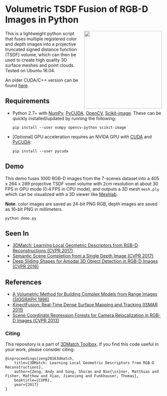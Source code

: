 # Volumetric TSDF Fusion of RGB-D Images in Python

<img src="images/fusion-movie.gif" height=250px align="right"/>

This is a lightweight python script that fuses multiple registered color and depth images into a projective truncated signed distance function (TSDF) volume, which can then be used to create high quality 3D surface meshes and point clouds. Tested on Ubuntu 16.04.

An older CUDA/C++ version can be found [here](https://github.com/andyzeng/tsdf-fusion).

## Requirements

* Python 2.7+ with [NumPy](http://www.numpy.org/), [PyCUDA](https://developer.nvidia.com/pycuda), [OpenCV](https://docs.opencv.org/3.0-beta/doc/py_tutorials/py_tutorials.html), [Scikit-image](https://scikit-image.org/). These can be quickly installed/updated by running the following:
  ```shell
  pip install --user numpy opencv-python scikit-image
  ```
* [Optional] GPU acceleration requires an NVIDA GPU with [CUDA](https://developer.nvidia.com/cuda-downloads) and [PyCUDA](https://developer.nvidia.com/pycuda):
  ```shell
  pip install --user pycuda
  ```

## Demo

This demo fuses 1000 RGB-D images from the 7-scenes dataset into a 405 x 264 x 289 projective TSDF voxel volume with 2cm resolution at about 30 FPS in GPU mode (0.4 FPS in CPU mode), and outputs a 3D mesh `mesh.ply` which can be visualized with a 3D viewer like [Meshlab](http://www.meshlab.net/).

**Note**: color images are saved as 24-bit PNG RGB, depth images are saved as 16-bit PNG in millimeters.

```shell
python demo.py
```

## Seen In
 * [3DMatch: Learning Local Geometric Descriptors from RGB-D Reconstructions (CVPR 2017)](http://3dmatch.cs.princeton.edu/)
 * [Semantic Scene Completion from a Single Depth Image (CVPR 2017)](http://sscnet.cs.princeton.edu/)
 * [Deep Sliding Shapes for Amodal 3D Object Detection in RGB-D Images (CVPR 2016)](http://dss.cs.princeton.edu/)

## References
 * [A Volumetric Method for Building Complex Models from Range Images (SIGGRAPH 1996)](https://graphics.stanford.edu/papers/volrange/volrange.pdf)
 * [KinectFusion: Real-Time Dense Surface Mapping and Tracking (ISMAR 2011)](https://www.microsoft.com/en-us/research/wp-content/uploads/2016/02/ismar2011.pdf)
 * [Scene Coordinate Regression Forests for Camera Relocalization in RGB-D Images (CVPR 2013)](https://www.microsoft.com/en-us/research/wp-content/uploads/2016/02/RelocForests.pdf)

### Citing

This repository is a part of [3DMatch Toolbox](https://github.com/andyzeng/3dmatch-toolbox). If you find this code useful in your work, please consider citing:

```
@inproceedings{zeng20163dmatch, 
    title={3DMatch: Learning Local Geometric Descriptors from RGB-D Reconstructions}, 
    author={Zeng, Andy and Song, Shuran and Nie{\ss}ner, Matthias and Fisher, Matthew and Xiao, Jianxiong and Funkhouser, Thomas}, 
    booktitle={CVPR}, 
    year={2017} 
}
```